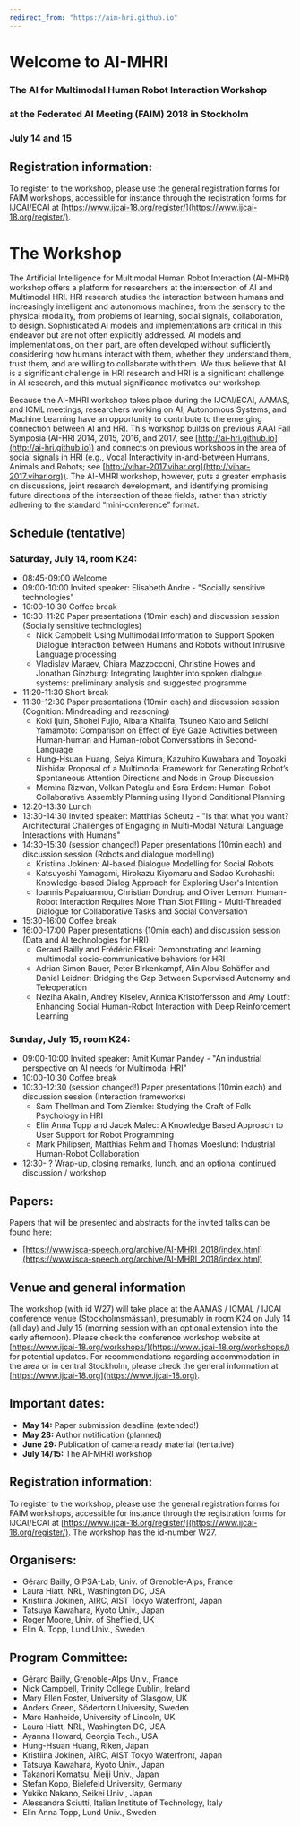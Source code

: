 ```yaml
---
redirect_from: "https://aim-hri.github.io"
---
```

# Welcome to AI-MHRI 
### The AI for Multimodal Human Robot Interaction Workshop 
### at the Federated AI Meeting (FAIM) 2018 in Stockholm 
### July 14 and 15

<!---
The intersection of Artificial Intelligence (AI) and Human-Robot Interaction (HRI) has recently emerged as an intriguing technical and intellectual opportunity (e.g., in recent consecutive [AAAI Fall Symposia on AI-HRI in 2014, -15, -16, and -17](https://ai-hri.gihub.io)). Multimodal interaction with robots (M-HRI), including social signals (e.g., the Interspeech satellite workshop 'Vocal Interactivity in-and-between Humans, Animals and Robots' - [VIHAR-2017](http://vihar-2017.vihar.org)), can be also seen as an area within HRI that connects directly to various topics in AI. A full exploration of this intersection, however, has yet to be realized.  The aim of this 1.5 day workshop is to integrate fundamental insights that the AI community and the HRI community have to offer each other within this context.
We intend to frame the discussion by way of the complementary statements _HRI is an AI problem_ and _AI is an HRI problem_ and apply this mutual dependence to a range of relevant topics, including XAI, Planning, NLP, Machine Learning, Image Analysis, Knowledge Representation, Reasoning, (Multimodal) Dialogue, Gesture and Speech Recognition, and Autonomous Systems. In particular, the workshop will emphasize the specific AI and HRI challenges that arise from interacting with embodied agents like robots, as well as the interpretation and generation of social signals emerging from this interaction. Social signals can here refer to communicative modalities of robots and humans in direct interaction (as speech, gaze, or gesture), but it is also possible to view this term more broadly, including more general aspects of societal acceptance of technology, explainability and higher-level signals.
Our aim is to organise an actual _work_-shop rather than a mini-conference, with a focus on discussions around specific topics and areas, based on research area summaries and position papers. 
-->

## Registration information:
To register to the workshop, please use the general registration forms for FAIM workshops, accessible for instance through the registration forms for IJCAI/ECAI at [https://www.ijcai-18.org/register/](https://www.ijcai-18.org/register/). 

# The Workshop
The Artificial Intelligence for Multimodal Human Robot Interaction (AI-MHRI) workshop offers a platform for researchers at the intersection of AI and Multimodal HRI.  HRI research studies the interaction between humans and increasingly intelligent and autonomous machines, from the sensory to the physical modality, from problems of learning, social signals, collaboration, to design. Sophisticated AI models and implementations are critical in this endeavor but are not often explicitly addressed.  AI models and implementations, on their part, are often developed without sufficiently considering how humans interact with them, whether they understand them, trust them, and are willing to collaborate with them.  We thus believe that AI is a significant challenge in HRI research and HRI is a significant challenge in AI research, and this mutual significance motivates our workshop. 

Because the AI-MHRI workshop takes place  during the IJCAI/ECAI, AAMAS, and ICML meetings, researchers working on AI, Autonomous Systems, and Machine Learning have an opportunity to contribute to the emerging connection between AI and HRI. This workshop builds on previous AAAI Fall Symposia (AI-HRI 2014, 2015, 2016, and 2017, see [http://ai-hri.github.io](http://ai-hri.github.io)) and connects on previous workshops in the area of social signals in HRI (e.g., Vocal Interactivity in-and-between Humans, Animals and Robots; see [http://vihar-2017.vihar.org](http://vihar-2017.vihar.org)). The AI-MHRI workshop, however, puts a greater emphasis on discussions, joint research development, and identifying promising future directions of the intersection of these fields, rather than strictly adhering to the standard “mini-conference” format. 

<!-- ## Workshop format:
The two-day workshop will feature three to four invited talks that introduce major perspectives and components of the AI-MHRI interface.  In addition, a significant part of the program on Day 1 will consist of themed sessions in which researchers present short position papers that feature particular perspectives, controversial findings and ideas, novel hypotheses, or future directions — all to provoke discussion and make progress in the exchange between AI and HRI.  We particularly encourage pairs or groups of researchers to jointly write and present position papers that contrast or integrate different viewpoints.  Day 1 will close with a poster session to give junior researchers a chance to present their innovative work.  Day 2 will be reserved for paper authors to work with workshop attendees to strengthen, expand, or revise their ideas. The updated papers will be presented in the afternoon with discussions to inspire new line of research and development. -->

<!-- ## Workshop themes:
The workshop is dedicated to studying AI-based solutions to multimodal HRI, and to feeding AI with socially acceptable, trustworthy and effective multimodal HRI data.   It is aimed at participants with diverse backgrounds ranging from AI, robotics, interaction and speech technology, machine learning, computer vision, social psychology, and multimodal interaction. The discussions in the workshop will be organised around specific themes, based on the participants' submissions. We seek contributions on (but not limited to) the following topics:
* Methods and architectures (e.g., learning in HRI, interactive machine learning, cognitive architectures for HRI, autonomous systems)
* Rich communication capabilities (e.g., multimodal interaction, nonverbal communication, social signals, challenges for machine learning, availability of suitable data).
* Interactive social robots (e.g., spoken dialogues for HRI, natural language processing for HRI, mutual adaptation, machine ethics, human-machine trust)
* Complexity of reasoning (e.g., planning for interaction, explainable AI, knowledge representation, transfer learning: new tasks, new robots, new users).
* Social and ethical implications of AI (e.g., biased AI systems, workforce replacement, ethics of creating AI)-->

## Schedule (tentative)

### Saturday, July 14, room K24:
* 08:45-09:00 Welcome
* 09:00-10:00 Invited speaker: Elisabeth Andre - "Socially sensitive technologies"
* 10:00-10:30 Coffee break
* 10:30-11:20 Paper presentations (10min each) and discussion session (Socially sensitive technologies)
    * Nick Campbell: Using Multimodal Information to Support Spoken Dialogue Interaction between Humans and Robots without Intrusive Language processing
    * Vladislav Maraev, Chiara Mazzocconi, Christine Howes and Jonathan Ginzburg: Integrating laughter into spoken dialogue systems: preliminary analysis and suggested programme
* 11:20-11:30 Short break
* 11:30-12:30 Paper presentations (10min each) and discussion session (Cognition: Mindreading and reasoning)
    * Koki Ijuin, Shohei Fujio, Albara Khalifa, Tsuneo Kato and Seiichi Yamamoto: Comparison on Effect of Eye Gaze Activities between Human-human and Human-robot Conversations in Second-Language
    * Hung-Hsuan Huang, Seiya Kimura, Kazuhiro Kuwabara and Toyoaki Nishida: Proposal of a Multimodal Framework for Generating Robot’s Spontaneous Attention Directions and Nods in Group Discussion
    * Momina Rizwan, Volkan Patoglu and Esra Erdem: Human-Robot Collaborative Assembly Planning using Hybrid Conditional Planning
* 12:20-13:30 Lunch
* 13:30-14:30 Invited speaker: Matthias Scheutz -  "Is that what you want? Architectural Challenges of Engaging in Multi-Modal Natural Language Interactions with Humans"
* 14:30-15:30 (session changed!) Paper presentations (10min each) and discussion session (Robots and dialogue modelling)
    * Kristiina Jokinen: AI-based Dialogue Modelling for Social Robots
    * Katsuyoshi Yamagami, Hirokazu Kiyomaru and Sadao Kurohashi: Knowledge-based Dialog Approach for Exploring User's Intention
    * Ioannis Papaioannou, Christian Dondrup and Oliver Lemon: Human-Robot Interaction Requires More Than Slot Filling - Multi-Threaded Dialogue for Collaborative Tasks and Social Conversation
* 15:30-16:00 Coffee break
* 16:00-17:00 Paper presentations (10min each) and discussion session (Data and AI technologies for HRI)
    * Gerard Bailly and Frédéric Elisei: Demonstrating and learning multimodal socio-communicative behaviors for HRI
    * Adrian Simon Bauer, Peter Birkenkampf, Alin Albu-Schäffer and Daniel Leidner: Bridging the Gap Between Supervised Autonomy and Teleoperation
    * Neziha Akalin, Andrey Kiselev, Annica Kristoffersson and Amy Loutfi: Enhancing Social Human-Robot Interaction with Deep Reinforcement Learning

### Sunday, July 15, room K24:
* 09:00-10:00 Invited speaker: Amit Kumar Pandey - "An industrial perspective on AI needs for Multimodal HRI"
* 10:00-10:30 Coffee break
* 10:30-12:30 (session changed!) Paper presentations (10min each) and discussion session (Interaction frameworks)
    * Sam Thellman and Tom Ziemke: Studying the Craft of Folk Psychology in HRI
    * Elin Anna Topp and Jacek Malec: A Knowledge Based Approach to User Support for Robot Programming
    * Mark Philipsen, Matthias Rehm and Thomas Moeslund: Industrial Human-Robot Collaboration
* 12:30- ? Wrap-up, closing remarks, lunch, and an optional continued discussion / workshop


<!-- ## Submissions:
The workshop is closed for submissions.-->

## Papers:
Papers that will be presented and abstracts for the invited talks can be found here:
* [https://www.isca-speech.org/archive/AI-MHRI_2018/index.html](https://www.isca-speech.org/archive/AI-MHRI_2018/index.html)

<!-- The workshop accepted submissions (2-4 pages) of two forms: position papers that will form the basis of the themed sessions and discussions, and extended abstracts that will form the basis of the poster session.
Position papers should offer a statement or illustration of how the authors' work connects, contrasts, or integrates aspects of AI and Multimodal HRI. Authors are also encouraged to speak more broadly about the role that their research can play in bringing together the individual contributions from the AI, Multimodal signal processing, and HRI communities into a cohesive view of AI-MHRI.  
Accepted position papers will be posted on the workshop website before the conference, and then on ISCA/ACM archive. The authors are encouraged to update these papers both during the workshop (in the writing sessions on Day 2) and after the workshop as possible submissions to a publication in a suitable journal.
	Extended abstracts for the poster session can feature theoretical, empirical, or technical contributions. Each accepted poster contributor will introduce their take-home message in a 1-minute lightning presentation just before the poster session. 
	All submissions should observe the above page limits and follow IJCAI formatting requirements, except that submissions should contain author names (reviewing will not be double-blind).
	Submission site is closed for new submissions.-->
<!--- will be accepted through Easychair at [https://easychair.org/conferences/?conf=aimhri2018](https://easychair.org/conferences/?conf=aimhri2018). -->

<!--## Final Submissions:
Should be available for preparation of attendance shortly.
Will be accepted through Easychair at [https://easychair.org/conferences/?conf=aimhri2018](https://easychair.org/conferences/?conf=aimhri2018). -->

## Venue and general information
The workshop (with id W27) will take place at the AAMAS / ICMAL / IJCAI conference venue (Stockholmsmässan), presumably in room K24 on July 14 (all day) and July 15 (morning session with an optional extension into the early afternoon). Please check the conference workshop website at [https://www.ijcai-18.org/workshops/](https://www.ijcai-18.org/workshops/) for potential updates. 
For recommendations regarding accommodation in the area or in central Stockholm, please check the general information at [https://www.ijcai-18.org](https://www.ijcai-18.org).

## Important dates:
* **May 14:** Paper submission deadline (extended!)
* **May 28:** Author notification (planned)
* **June 29:** Publication of camera ready material (tentative)
* **July 14/15:** The AI-MHRI workshop

## Registration information:
To register to the workshop, please use the general registration forms for FAIM workshops, accessible for instance through the registration forms for IJCAI/ECAI at [https://www.ijcai-18.org/register/](https://www.ijcai-18.org/register/). The workshop has the id-number W27.

## Organisers:
* Gérard Bailly, GIPSA-Lab, Univ. of Grenoble-Alps, France
* Laura Hiatt, NRL, Washington DC, USA
* Kristiina Jokinen, AIRC, AIST Tokyo Waterfront, Japan
* Tatsuya Kawahara, Kyoto Univ., Japan
* Roger Moore, Univ. of Sheffield, UK
* Elin A. Topp, Lund Univ., Sweden

## Program Committee:
* Gérard Bailly, Grenoble-Alps Univ., France
* Nick Campbell, Trinity College Dublin, Ireland
* Mary Ellen Foster, University of Glasgow, UK
* Anders Green, Södertorn University, Sweden
* Marc Hanheide, University of Lincoln, UK
* Laura Hiatt, NRL, Washington DC, USA
* Ayanna Howard, Georgia Tech., USA
* Hung-Hsuan Huang, Riken, Japan
* Kristiina Jokinen, AIRC, AIST Tokyo Waterfront, Japan
* Tatsuya Kawahara, Kyoto Univ., Japan
* Takanori Komatsu, Meiji Univ., Japan
* Stefan Kopp, Bielefeld University, Germany
* Yukiko Nakano, Seikei Univ., Japan
* Alessandra Sciutti, Italian Institute of Technology, Italy
* Elin Anna Topp, Lund Univ., Sweden


<!---
**A call for contributions and other details will be published here shortly.**
### Invited speakers and panelists
TBA
### Tentative dates:
**more dates will be published soon**
-->
